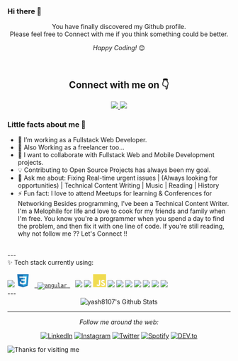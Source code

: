 ### Hi there 👋

<div align="center">

You have finally discovered my Github profile. <br>
Please feel free to Connect with me if you think something could be better. <br>

<i>Happy Coding!</i> 😊

</br>
<h2> Connect with me on 👇</h2>
<a href="https://www.linkedin.com/in/yash-singhal-3aa252176" target="_blank">
<img src="https://img.shields.io/badge/LinkedIn--blue" />
</a>
<a href="mailto:yashsinghal8107@gmail.com" target="_blank">
<img src="https://img.shields.io/badge/Gmail--blue" />
</a>

</div>

<h3>Little facts about me 🧑</h3>

- 🧞 I’m working as a Fullstack Web Developer.
- 🔭 Also Working as a freelancer too...
- 👯 I want to collaborate with Fullstack Web and Mobile Development projects.
- 💡 Contributing to Open Source Projects has always been my goal.
- 💬 Ask me about: Fixing Real-time urgent issues | (Always looking for opportunities) | Technical Content Writing | Music | Reading | History
- ⚡ Fun fact:
     I love to attend Meetups for learning & Conferences for Networking
     Besides programming, I've been a Technical Content Writer. I'm a Melophile for life and love to cook for my friends and family when I'm free.
     You know you're a programmer when you spend a day to find the problem, and then fix it with one line of code.
     If you're still reading, why not follow me ?? Let's Connect !!

<br>
---
<summary>
  ✨ Tech stack currently using:
</summary>
<br>
<code><a href="https://www.w3schools.com/html/" target="_blank"><img height="30" src="https://www.vectorlogo.zone/logos/w3_html5/w3_html5-icon.svg"></a></code>
<code><a href="https://www.w3schools.com/css/" target="_blank"><img height="30" src="https://raw.githubusercontent.com/devicons/devicon/master/icons/css3/css3-original.svg"></a></code>
<code> <a href="https://angular.io/quick-start" target="_blank"> <img src="https://www.vectorlogo.zone/logos/angular/angular-icon.svg" alt="angular" height="30"/> </a> </code>
<code><a href="https://nodejs.org/en/" target="_blank"><img height="30" src="https://www.vectorlogo.zone/logos/nodejs/nodejs-horizontal.svg"></a></code>
<code><a href="https://www.oracle.com/java/" target="_blank"><img height="30" src="https://www.vectorlogo.zone/logos/java/java-horizontal.svg"></a></code>
<code><a href="https://www.javascript.com/" target="_blank"><img height="30" src="https://raw.githubusercontent.com/devicons/devicon/master/icons/javascript/javascript-plain.svg"></a></code>
<code><a href="https://reactjs.org/" target="_blank"><img height="30" src="https://www.vectorlogo.zone/logos/reactjs/reactjs-icon.svg"></a></code>
<code><a href="https://git-scm.com/" target="_blank"><img height="30" src="https://www.vectorlogo.zone/logos/git-scm/git-scm-icon.svg"></a></code>
<code><a href="https://aws.amazon.com/" target="_blank"><img height="30" src="https://www.vectorlogo.zone/logos/amazon_aws/amazon_aws-ar21.svg"></a></code>
<code><a href="https://www.jenkins.io/doc/book/pipeline/" target="_blank"><img height="30" src="https://www.vectorlogo.zone/logos/jenkins/jenkins-ar21.svg"></a></code>
<code><a href="https://www.elastic.co/kibana" target="_blank"><img height="30" src="https://www.vectorlogo.zone/logos/elasticco_kibana/elasticco_kibana-icon.svg"></a></code>
<code><a href="https://azure.microsoft.com/en-in" target="_blank"><img height="30" src="https://www.vectorlogo.zone/logos/microsoft_azure/microsoft_azure-ar21.svg"></a></code>
<code><a href="https://www.python.org/" target="_blank"><img height="30" src="https://www.vectorlogo.zone/logos/python/python-icon.svg"></a></code>
</code>
<br>
---
<div align="center">

<img align="center" src="https://github-readme-stats.vercel.app/api?username=yash8107&include_all_commits=true&count_private=true&show_icons=true&line_height=20&title_color=7A7ADB&icon_color=2234AE&text_color=D3D3D3&bg_color=0,000000,130F40" alt="yash8107's Github Stats">

</br>

---

<i>Follow me around the web:</i><br>

<a href="https://www.linkedin.com/in/yash-singhal-3aa252176" target="_blank"><img src="https://img.shields.io/badge/LinkedIn-%230077B5.svg?&style=flat-square&logo=linkedin&logoColor=white" alt="LinkedIn"></a>
<a href="https://www.instagram.com/yash_singhal_8468" target="_blank"><img src="https://img.shields.io/badge/Instagram-%23E4405F.svg?&style=flat-square&logo=instagram&logoColor=white" alt="Instagram"></a>
<a href="https://twitter.com/YashSingha39221" target="_blank"><img src="https://img.shields.io/badge/Twitter-%231DA1F2.svg?&style=flat-square&logo=twitter&logoColor=white" alt="Twitter"></a>
<a href="https://open.spotify.com/user/p9unugthkc3vy4c7jwgf662kl" target="_blank"><img src="https://img.shields.io/badge/Spotify-%231ED760.svg?&style=flat-square&logo=spotify&logoColor=white" alt="Spotify"></a>
<a href="https://dev.to/yashsingha39221" target="_blank"><img src="https://img.shields.io/badge/DEV-%230A0A0A.svg?&style=flat-square&logo=DEV.to&logoColor=white" alt="DEV.to"></a>
</div>
<img height="120" alt="Thanks for visiting me" width="100%" src="https://raw.githubusercontent.com/BrunnerLivio/brunnerlivio/master/images/asd.svg" />
